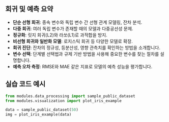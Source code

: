 ## 회귀 및 예측 요약
- **단순 선형 회귀**: 종속 변수와 독립 변수 간 선형 관계 모델링, 잔차 분석.
- **다중 회귀**: 여러 독립 변수가 존재할 때의 모델과 다중공선성 문제.
- **정규화**: 릿지 회귀(L2)와 라쏘(L1)로 과적합을 방지.
- **비선형 회귀와 일반화 모델**: 로지스틱 회귀 등 다양한 모델로 확장.
- **회귀 진단**: 잔차의 정규성, 등분산성, 영향 관측치를 확인하는 방법을 소개합니다.
- **변수 선택**: 단계별 선택법과 규제 기반 방법을 사용해 중요한 변수를 찾는 절차를 설명합니다.
- **예측 오차 측정**: RMSE와 MAE 같은 지표로 모델의 예측 성능을 평가합니다.

## 실습 코드 예시
```python
from modules.data_processing import sample_public_dataset
from modules.visualization import plot_iris_example

data = sample_public_dataset(50)
img = plot_iris_example(data)
```


